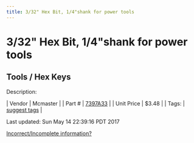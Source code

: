 ```yaml
---
title: 3/32" Hex Bit, 1/4"shank for power tools
---
```


# 3/32" Hex Bit, 1/4"shank for power tools
## Tools / Hex Keys
Description: 	 

| Vendor | Mcmaster | 
| Part # | [7397A33](https://www.mcmaster.com/#7397A33) | 
| Unit Price | $3.48 | 
| Tags: | [suggest tags](https://docs.google.com/forms/d/e/1FAIpQLSeWyY8v3RgOty-MyWmh9U0iivNYN_molChYyS-0U-o-kOAv_g/viewform) | 

Last updated: Sun May 14 22:39:16 PDT 2017

 [Incorrect/Incomplete information?](https://docs.google.com/forms/d/e/1FAIpQLSeWyY8v3RgOty-MyWmh9U0iivNYN_molChYyS-0U-o-kOAv_g/viewform)